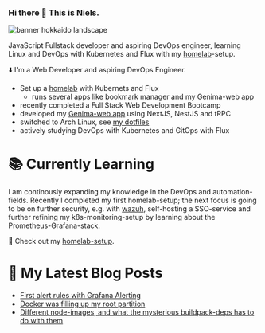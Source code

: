 ### Hi there 👋 This is Niels. 
<img src="https://github.com/user-attachments/assets/857b3655-9e1c-4d01-aecd-1ad00d2b9cfa" alt="banner hokkaido landscape" />

JavaScript Fullstack developer and aspiring DevOps engineer, learning Linux and DevOps with Kubernetes and Flux with my [homelab](https://github.com/nielsfechtel/homelab)-setup. 

⬇️ I'm a Web Developer and aspiring DevOps Engineer.
- Set up a [homelab](https://github.com/nielsfechtel/homelab) with Kubernets and Flux
  - runs several apps like bookmark manager and my Genima-web app 
- recently completed a Full Stack Web Development Bootcamp
- developed my [Genima-web app](https://github.com/nielsfechtel/homelab) using NextJS, NestJS and tRPC
- switched to Arch Linux, see [my dotfiles](https://github.com/nielsfechtel/dotfiles)
- actively studying DevOps with Kubernetes and GitOps with Flux

# 📚 Currently Learning
I am continously expanding my knowledge in the DevOps and automation-fields. Recently I completed my first homelab-setup; the next focus is going to be on further security, e.g. with [wazuh](https://github.com/wazuh/wazuh), self-hosting a SSO-service and further refining my k8s-monitoring-setup by learning about the Prometheus-Grafana-stack. 

🔗 Check out my [homelab-setup](https://github.com/nielsfechtel/homelab).

# 💭 My Latest Blog Posts
- [First alert rules with Grafana Alerting](https://niels-fechtel.com/blog/first-alert-rules-with-grafana-alerting/)
- [Docker was filling up my root partition](https://niels-fechtel.com/blog/docker-was-filling-up-my-root-partition/)
- [Different node-images, and what the mysterious buildpack-deps has to do with them](https://niels-fechtel.com/blog/different-node-images/)
